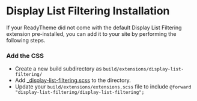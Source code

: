 # Display List Filtering Installation

If your ReadyTheme did not come with the default Display List Filtering extension pre-installed, you can add it to your site by performing the following steps.

### Add the CSS
- Create a new build subdirectory as `build/extensions/display-list-filtering/`
- Add [_display-list-filtering.scss](_display-list-filtering.scss) to the directory.
- Update your `build/extensions/extensions.scss` file to include `@forward "display-list-filtering/display-list-filtering";`
